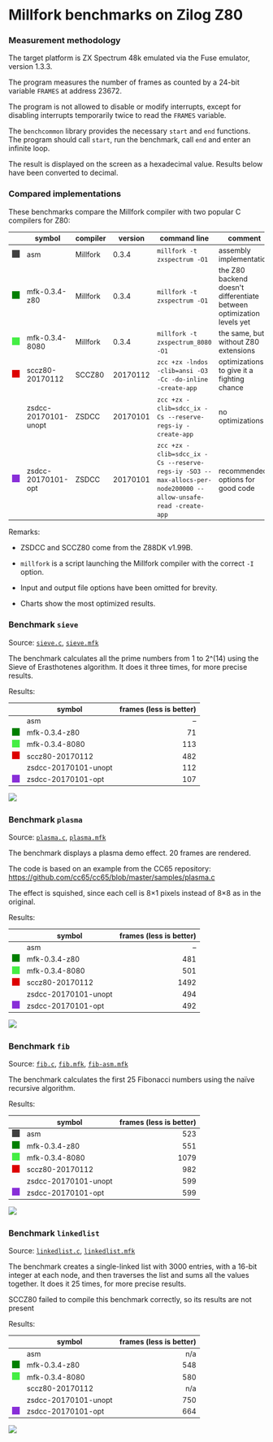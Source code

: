# Millfork benchmarks on Zilog Z80

### Measurement methodology

The target platform is ZX Spectrum 48k emulated via the Fuse emulator, version 1.3.3.

The program measures the number of frames as counted by a 24-bit variable `FRAMES` at address 23672.

The program is not allowed to disable or modify interrupts, except for disabling interrupts temporarily twice to read the `FRAMES` variable.

The `benchcommon` library provides the necessary `start` and `end` functions. The program should call `start`, run the benchmark, call `end` and enter an infinite loop.

The result is displayed on the screen as a hexadecimal value. Results below have been converted to decimal.

### Compared implementations

These benchmarks compare the Millfork compiler with two popular C compilers for Z80:

|&nbsp;&nbsp;&nbsp;&nbsp; | symbol               | compiler | version  | command line                                                                               | comment |
|-------------------------|----------------------|----------|----------|--------------------------------------------------------------------------------------------|-|
|![](../images/404040.png)| asm                  | Millfork | 0.3.4    | `millfork -t zxspectrum -O1`                                                               | assembly implementation |
|![](../images/008000.png)| mfk-0.3.4-z80        | Millfork | 0.3.4    | `millfork -t zxspectrum -O1`                                                               | the Z80 backend doesn't differentiate between optimization levels yet |
|![](../images/44ee44.png)| mfk-0.3.4-8080       | Millfork | 0.3.4    | `millfork -t zxspectrum_8080 -O1`                                                          | the same, but without Z80 extensions |
|![](../images/dd0000.png)| sccz80-20170112      | SCCZ80   | 20170112 | `zcc +zx -lndos -clib=ansi -O3 -Cc -do-inline -create-app`                                 | optimizations to give it a fighting chance |
|                         | zsdcc-20170101-unopt | ZSDCC    | 20170101 | `zcc +zx -clib=sdcc_ix -Cs --reserve-regs-iy -create-app`                                  | no optimizations |
|![](../images/882ed8.png)| zsdcc-20170101-opt   | ZSDCC    | 20170101 | `zcc +zx -clib=sdcc_ix -Cs --reserve-regs-iy -SO3 --max-allocs-per-node200000 --allow-unsafe-read -create-app` | recommended options for good code |

Remarks:

* ZSDCC and SCCZ80 come from the Z88DK v1.99B.

* `millfork` is a script launching the Millfork compiler with the correct `-I` option.

* Input and output file options have been omitted for brevity.

* Charts show the most optimized results.

### Benchmark `sieve`

Source: [`sieve.c`](./sieve.c), [`sieve.mfk`](./sieve.mfk)

The benchmark calculates all the prime numbers from 1 to 2^(14) using the Sieve of Erasthotenes algorithm. It does it three times, for more precise results.

Results:

|                         | symbol               | frames (less is better) |
|-------------------------|----------------------|-------:|
|                         | asm                  | –   |
|![](../images/008000.png)| mfk-0.3.4-z80        | 71 |
|![](../images/44ee44.png)| mfk-0.3.4-8080       | 113 |
|![](../images/dd0000.png)| sccz80-20170112      | 482 |
|                         | zsdcc-20170101-unopt | 112 |
|![](../images/882ed8.png)| zsdcc-20170101-opt   | 107 |

![](https://image-charts.com/chart?cht=bhg&chs=700x400&chd=t:71|113|482|107&chds=0,1000&chdl=mfk-0.3.4-z80|mfk-0.3.4-8080|sccz80-20170112|zsdcc-20170101-opt&chtt=Sieve%20benchmark%20(time%20in%20frames,%20less%20is%20better)&chma=10,10&chxt=x,y&chco=008000,44ee44,dd0000,882ed8&chxl=0:||&chxr=1,0,700)

### Benchmark `plasma`

Source: [`plasma.c`](./plasma.c), [`plasma.mfk`](./plasma.mfk)

The benchmark displays a plasma demo effect. 20 frames are rendered.

The code is based on an example from the CC65 repository: https://github.com/cc65/cc65/blob/master/samples/plasma.c

The effect is squished, since each cell is 8×1 pixels instead of 8×8 as in the original.

Results:

|                         | symbol               | frames (less is better) |
|-------------------------|----------------------|-------:|
|                         | asm                  | –   |
|![](../images/008000.png)| mfk-0.3.4-z80        | 481 |
|![](../images/44ee44.png)| mfk-0.3.4-8080       | 501 |
|![](../images/dd0000.png)| sccz80-20170112      | 1492 |
|                         | zsdcc-20170101-unopt | 494 |
|![](../images/882ed8.png)| zsdcc-20170101-opt   | 492 |

![](https://image-charts.com/chart?cht=bhg&chs=700x400&chd=t:481|501|1492|492&chds=0,1500&chdl=mfk-0.3.4-z80|mfk-0.3.4-8080|sccz80-20170112|zsdcc-20170101-opt&chtt=Plasma%20benchmark%20(time%20in%20frames,%20less%20is%20better)&chma=10,10&chxt=x,y&chco=008000,44ee44,dd0000,882ed8&chxl=0:||&chxr=1,0,1500)

### Benchmark `fib`

Source: [`fib.c`](./fib.c), [`fib.mfk`](./fib.mfk), [`fib-asm.mfk`](./fib-asm.mfk)

The benchmark calculates the first 25 Fibonacci numbers using the naïve recursive algorithm.

Results:

|                         | symbol               | frames (less is better) |
|-------------------------|----------------------|-------:|
|![](../images/404040.png)| asm                  | 523 |
|![](../images/008000.png)| mfk-0.3.4-z80        | 551 |
|![](../images/44ee44.png)| mfk-0.3.4-8080       | 1079 |
|![](../images/dd0000.png)| sccz80-20170112      | 982 |
|                         | zsdcc-20170101-unopt | 599 |
|![](../images/882ed8.png)| zsdcc-20170101-opt   | 599 |

![](https://image-charts.com/chart?cht=bhg&chs=700x400&chd=t:523|551|1079|982|599&chds=0,1100&chdl=asm|mfk-0.3.4-z80|mfk-0.3.4-8080|sccz80-20170112|zsdcc-20170101-opt&chtt=Fibonacci%20benchmark%20(time%20in%20frames,%20less%20is%20better)&chma=10,10&chxt=x,y&chco=404040,008000,44ee44,dd0000,882ed8&chxl=0:||&chxr=1,0,1100)


### Benchmark `linkedlist`

Source: [`linkedlist.c`](./linkedlist.c), [`linkedlist.mfk`](./linkedlist.mfk)

The benchmark creates a single-linked list with 3000 entries, with a 16-bit integer at each node, and then traverses the list and sums all the values together. It does it 25 times, for more precise results.

SCCZ80 failed to compile this benchmark correctly, so its results are not present

Results:

|                         | symbol               | frames (less is better) |
|-------------------------|----------------------|-------:|
|                         | asm                  | n/a  |
|![](../images/008000.png)| mfk-0.3.4-z80        | 548  |
|![](../images/44ee44.png)| mfk-0.3.4-8080       | 580  |
|                         | sccz80-20170112      | n/a  |
|                         | zsdcc-20170101-unopt | 750  |
|![](../images/882ed8.png)| zsdcc-20170101-opt   | 664  |

![](https://image-charts.com/chart?cht=bhg&chs=700x400&chd=t:548|580|664&chds=0,1500&chdl=mfk-0.3.4-z80|mfk-0.3.4-8080|zsdcc-20170101-opt&chtt=Linked%20list%20benchmark%20(time%20in%20frames,%20less%20is%20better)&chma=10,10&chxt=x,y&chco=008000,44ee44,882ed8&chxl=0:||&chxr=1,0,800)
